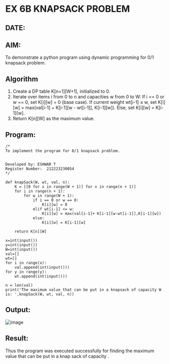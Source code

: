 # EX 6B KNAPSACK PROBLEM
## DATE:
## AIM:
To demonstrate a python program using dynamic programming for 0/1 knapsack problem.



## Algorithm
1. Create a DP table K[n+1][W+1], initialized to 0.
2. Iterate over items i from 0 to n and capacities w from 0 to W:
        If i == 0 or w == 0, set K[i][w] = 0 (base case).
        If current weight wt[i-1] ≤ w, set K[i][w] = max(val[i-1] + K[i-1][w - wt[i-1]], K[i-1][w]).
        Else, set K[i][w] = K[i-1][w].
3. Return K[n][W] as the maximum value.   

## Program:
```
/*
To implement the program for 0/1 knapsack problem.


Developed by: ESHWAR T
Register Number:  212223230054
*/
```
```
def knapSack(W, wt, val, n):
    K = [[0 for x in range(W + 1)] for x in range(n + 1)]
    for i in range(n + 1):
        for w in range(W + 1):
            if i == 0 or w == 0:
                K[i][w] = 0
            elif wt[i-1] <= w:
                K[i][w] = max(val[i-1]+ K[i-1][w-wt[i-1]],K[i-1][w])
            else:
                K[i][w] = K[i-1][w]
 
    return K[n][W]

x=int(input())
y=int(input())
W=int(input())
val=[]
wt=[]
for i in range(x):
    val.append(int(input()))
for y in range(y):
    wt.append(int(input()))

n = len(val)
print('The maximum value that can be put in a knapsack of capacity W is: ',knapSack(W, wt, val, n))
```
## Output:

![image](https://github.com/user-attachments/assets/0a58c7cd-7408-4cf7-b4b2-7f6d5aa1f143)


## Result:
Thus the program was executed successfully for finding the maximum value that can be put in a knap sack of capacity .
